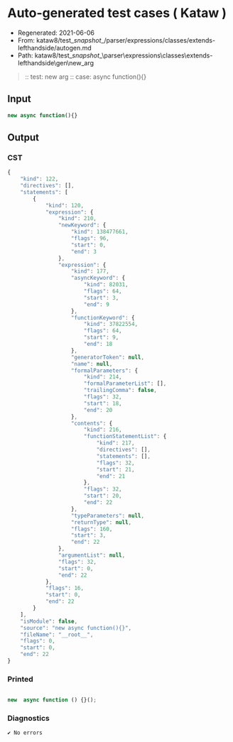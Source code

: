 # Auto-generated test cases ( Kataw )
- Regenerated: 2021-06-06
- From: kataw8/test\__snapshot__/parser/expressions/classes/extends-lefthandside/autogen.md
- Path: kataw8/test\__snapshot__\parser\expressions\classes\extends-lefthandside\gen\new_arg
> :: test: new arg
> :: case: async function(){}
## Input

`````js
new async function(){}
`````
## Output

### CST

```javascript
{
    "kind": 122,
    "directives": [],
    "statements": [
        {
            "kind": 120,
            "expression": {
                "kind": 210,
                "newKeyword": {
                    "kind": 138477661,
                    "flags": 96,
                    "start": 0,
                    "end": 3
                },
                "expression": {
                    "kind": 177,
                    "asyncKeyword": {
                        "kind": 82031,
                        "flags": 64,
                        "start": 3,
                        "end": 9
                    },
                    "functionKeyword": {
                        "kind": 37822554,
                        "flags": 64,
                        "start": 9,
                        "end": 18
                    },
                    "generatorToken": null,
                    "name": null,
                    "formalParameters": {
                        "kind": 214,
                        "formalParameterList": [],
                        "trailingComma": false,
                        "flags": 32,
                        "start": 18,
                        "end": 20
                    },
                    "contents": {
                        "kind": 216,
                        "functionStatementList": {
                            "kind": 217,
                            "directives": [],
                            "statements": [],
                            "flags": 32,
                            "start": 21,
                            "end": 21
                        },
                        "flags": 32,
                        "start": 20,
                        "end": 22
                    },
                    "typeParameters": null,
                    "returnType": null,
                    "flags": 160,
                    "start": 3,
                    "end": 22
                },
                "argumentList": null,
                "flags": 32,
                "start": 0,
                "end": 22
            },
            "flags": 16,
            "start": 0,
            "end": 22
        }
    ],
    "isModule": false,
    "source": "new async function(){}",
    "fileName": "__root__",
    "flags": 0,
    "start": 0,
    "end": 22
}
```

### Printed

```javascript

new  async function () {}();
```

### Diagnostics

```javascript
✔ No errors
```

